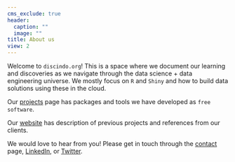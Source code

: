 ```yaml
---
cms_exclude: true
header:
  caption: ""
  image: ""
title: About us
view: 2
---
```


Welcome to `discindo.org`! This is a space where we document our learning and discoveries
as we navigate through the data science + data engineering universe. We mostly focus on `R` and 
`Shiny` and how to build data solutions using these in the cloud.  

Our [projects](/project) page has packages and tools we have developed as `free software`. 

Our [website](https://discindodata.com) has description of previous projects and references from our clients.

We would love to hear from you! Please get in touch through the [contact](https://discindodata.com/#contact) page, [LinkedIn](https://www.linkedin.com/company/discindo/), or [Twitter](https://twitter.com/podatoci).